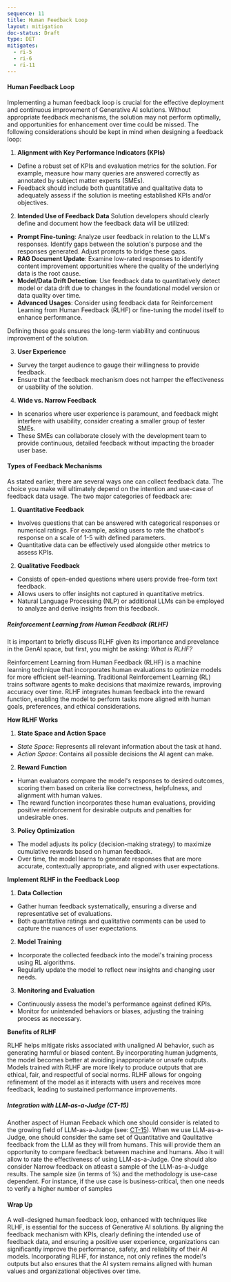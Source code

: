 ```yaml
---
sequence: 11
title: Human Feedback Loop
layout: mitigation
doc-status: Draft
type: DET
mitigates:
  - ri-5
  - ri-6
  - ri-11
--- 
```


#### Human Feedback Loop

Implementing a human feedback loop is crucial for the effective deployment and continuous improvement of Generative AI solutions. Without appropriate feedback mechanisms, the solution may not perform optimally, and opportunities for enhancement over time could be missed. The following considerations should be kept in mind when designing a feedback loop:

1. **Alignment with Key Performance Indicators (KPIs)**

- Define a robust set of KPIs and evaluation metrics for the solution. For example, measure how many queries are answered correctly as annotated by subject matter experts (SMEs).
- Feedback should include both quantitative and qualitative data to adequately assess if the solution is meeting established KPIs and/or objectives.

2. **Intended Use of Feedback Data**
Solution developers should clearly define and document how the feedback data will be utilized:

- **Prompt Fine-tuning**: Analyze user feedback in relation to the LLM's responses. Identify gaps between the solution's purpose and the responses generated. Adjust prompts to bridge these gaps.
- **RAG Document Update**: Examine low-rated responses to identify content improvement opportunities where the quality of the underlying data is the root cause.
- **Model/Data Drift Detection**: Use feedback data to quantitatively detect model or data drift due to changes in the foundational model version or data quality over time.
- **Advanced Usages**: Consider using feedback data for Reinforcement Learning from Human Feedback (RLHF) or fine-tuning the model itself to enhance performance.

Defining these goals ensures the long-term viability and continuous improvement of the solution.

3. **User Experience**

- Survey the target audience to gauge their willingness to provide feedback.
- Ensure that the feedback mechanism does not hamper the effectiveness or usability of the solution.

4. **Wide vs. Narrow Feedback**

- In scenarios where user experience is paramount, and feedback might interfere with usability, consider creating a smaller group of tester SMEs.
- These SMEs can collaborate closely with the development team to provide continuous, detailed feedback without impacting the broader user base.

#### Types of Feedback Mechanisms
As stated earlier, there are several ways one can collect feedback data. The choice you make will ultimately depend on the intention and use-case of feedback data usage. The two major categories of feedback are: 

1. **Quantitative Feedback**

- Involves questions that can be answered with categorical responses or numerical ratings. For example, asking users to rate the chatbot's response on a scale of 1-5 with defined parameters.
- Quantitative data can be effectively used alongside other metrics to assess KPIs.

2. **Qualitative Feedback**

- Consists of open-ended questions where users provide free-form text feedback.
- Allows users to offer insights not captured in quantitative metrics.
- Natural Language Processing (NLP) or additional LLMs can be employed to analyze and derive insights from this feedback.

##### Reinforcement Learning from Human Feedback (RLHF)
It is important to briefly discuss RLHF given its importance and prevelance in the GenAI space, but first, you might be asking: *What is RLHF?*

Reinforcement Learning from Human Feedback (RLHF) is a machine learning technique that incorporates human evaluations to optimize models for more efficient self-learning. Traditional Reinforcement Learning (RL) trains software agents to make decisions that maximize rewards, improving accuracy over time. RLHF integrates human feedback into the reward function, enabling the model to perform tasks more aligned with human goals, preferences, and ethical considerations.

**How RLHF Works**

1. **State Space and Action Space**

- *State Space*: Represents all relevant information about the task at hand.
- *Action Space*: Contains all possible decisions the AI agent can make.

2. **Reward Function**

- Human evaluators compare the model's responses to desired outcomes, scoring them based on criteria like correctness, helpfulness, and alignment with human values.
- The reward function incorporates these human evaluations, providing positive reinforcement for desirable outputs and penalties for undesirable ones.

3. **Policy Optimization**

- The model adjusts its policy (decision-making strategy) to maximize cumulative rewards based on human feedback.
- Over time, the model learns to generate responses that are more accurate, contextually appropriate, and aligned with user expectations.

**Implement RLHF in the Feedback Loop**

1. **Data Collection**

- Gather human feedback systematically, ensuring a diverse and representative set of evaluations.
- Both quantitative ratings and qualitative comments can be used to capture the nuances of user expectations.

2. **Model Training**

- Incorporate the collected feedback into the model's training process using RL algorithms.
- Regularly update the model to reflect new insights and changing user needs.

3. **Monitoring and Evaluation**

- Continuously assess the model's performance against defined KPIs.
- Monitor for unintended behaviors or biases, adjusting the training process as necessary.

**Benefits of RLHF**

RLHF helps mitigate risks associated with unaligned AI behavior, such as generating harmful or biased content. By incorporating human judgments, the model becomes better at avoiding inappropriate or unsafe outputs. Models trained with RLHF are more likely to produce outputs that are ethical, fair, and respectful of social norms. RLHF allows for ongoing refinement of the model as it interacts with users and receives more feedback, leading to sustained performance improvements.

##### Integration with LLM-as-a-Judge (CT-15)
Another aspect of Human Feeback which one should consider is related to the growing field of LLM-as-a-Judge (see: [CT-15](./ct-15.md)). When we use LLM-as-a-Judge, one should consider the same set of Quantitative and Qaulitative feedback from the LLM as they will from humans. This will provide them an opportunity to compare feedback between machine and humans. Also it will allow to rate the effectiveness of using LLM-as-a-Judge. One should also consider Narrow feedback on atleast a sample of the LLM-as-a-Judge results. The sample size (in terms of %) and the methodology is use-case dependent. For instance, if the use case is business-critical, then one needs to verify a higher number of samples

#### Wrap Up
A well-designed human feedback loop, enhanced with techniques like RLHF, is essential for the success of Generative AI solutions. By aligning the feedback mechanism with KPIs, clearly defining the intended use of feedback data, and ensuring a positive user experience, organizations can significantly improve the performance, safety, and reliability of their AI models. Incorporating RLHF, for instance, not only refines the model's outputs but also ensures that the AI system remains aligned with human values and organizational objectives over time.
